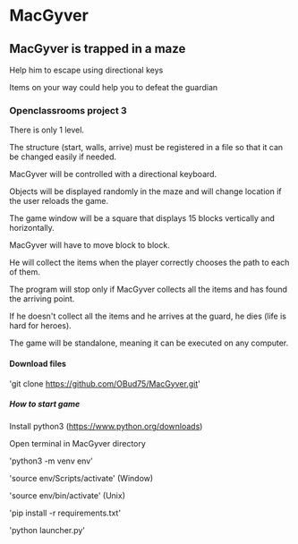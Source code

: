 # MacGyver

## MacGyver is trapped in a maze
Help him to escape using directional keys

Items on your way could help you to defeat the guardian

### Openclassrooms project 3
There is only 1 level.

The structure (start, walls, arrive) must be registered in a file so that it can be changed easily if needed.

MacGyver will be controlled with a directional keyboard.

Objects will be displayed randomly in the maze and will change location if the user reloads the game.

The game window will be a square that displays 15 blocks vertically and horizontally.

MacGyver will have to move block to block.

He will collect the items when the player correctly chooses the path to each of them.

The program will stop only if MacGyver collects all the items and has found the arriving point.

If he doesn't collect all the items and he arrives at the guard, he dies (life is hard for heroes).

The game will be standalone, meaning it can be executed on any computer.

#### Download files
'git clone https://github.com/OBud75/MacGyver.git'

##### How to start game
Install python3 (https://www.python.org/downloads)

Open terminal in MacGyver directory

'python3 -m venv env'

'source env/Scripts/activate' (Window)

'source env/bin/activate' (Unix)

'pip install -r requirements.txt'

'python launcher.py'